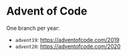 # Advent of Code

One branch per year:
* `advent19`: https://adventofcode.com/2019
* `advent20`: https://adventofcode.com/2020
